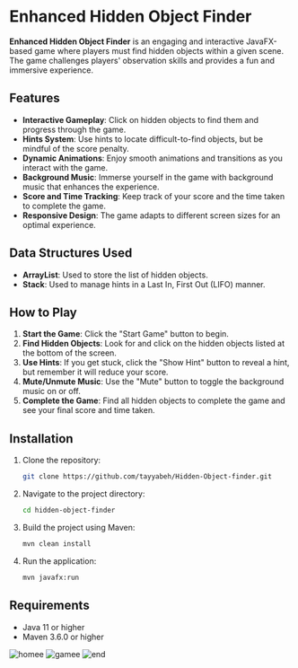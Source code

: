 # Enhanced Hidden Object Finder

**Enhanced Hidden Object Finder** is an engaging and interactive JavaFX-based game where players must find hidden objects within a given scene. The game challenges players' observation skills and provides a fun and immersive experience.

## Features
- **Interactive Gameplay**: Click on hidden objects to find them and progress through the game.
- **Hints System**: Use hints to locate difficult-to-find objects, but be mindful of the score penalty.
- **Dynamic Animations**: Enjoy smooth animations and transitions as you interact with the game.
- **Background Music**: Immerse yourself in the game with background music that enhances the experience.
- **Score and Time Tracking**: Keep track of your score and the time taken to complete the game.
- **Responsive Design**: The game adapts to different screen sizes for an optimal experience.

## Data Structures Used
- **ArrayList**: Used to store the list of hidden objects.
- **Stack**: Used to manage hints in a Last In, First Out (LIFO) manner.

## How to Play
1. **Start the Game**: Click the "Start Game" button to begin.
2. **Find Hidden Objects**: Look for and click on the hidden objects listed at the bottom of the screen.
3. **Use Hints**: If you get stuck, click the "Show Hint" button to reveal a hint, but remember it will reduce your score.
4. **Mute/Unmute Music**: Use the "Mute" button to toggle the background music on or off.
5. **Complete the Game**: Find all hidden objects to complete the game and see your final score and time taken.

## Installation
1. Clone the repository:
   ```bash
   git clone https://github.com/tayyabeh/Hidden-Object-finder.git
   ```
2. Navigate to the project directory:
   ```bash
   cd hidden-object-finder
   ```
3. Build the project using Maven:
   ```bash
   mvn clean install
   ```
4. Run the application:
   ```bash
   mvn javafx:run
   ```

## Requirements
- Java 11 or higher
- Maven 3.6.0 or higher





![homee](https://github.com/user-attachments/assets/ee15e210-3b72-4723-b7c8-32d34d58209d)
![gamee](https://github.com/user-attachments/assets/8a681e10-fd55-47eb-afa3-317a11895368)
![end](https://github.com/user-attachments/assets/f2322133-3877-4085-8d27-4937dc989b0b)

